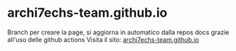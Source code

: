 # archi7echs-team.github.io

Branch per creare la page, si aggiorna in automatico dalla repos docs grazie all'uso delle github actions
Visita il sito:
[archi7echs-team.github.io](archi7echs-team.github.io)